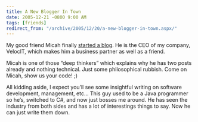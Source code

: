 ```yaml
---
title: A New Blogger In Town
date: 2005-12-21 -0800 9:00 AM
tags: [friends]
redirect_from: "/archive/2005/12/20/a-new-blogger-in-town.aspx/"
---
```


My good friend Micah finally [started a blog](http://micahdylan.com/).
He is the CEO of my company, VelocIT, which
makes him a business partner as well as a friend.

Micah is one of those “deep thinkers” which explains why he has two
posts already and nothing technical. Just some philosophical rubbish.
Come on Micah, show us your code! ;)

All kidding aside, I expect you’ll see some insightful writing on
software development, management, etc... This guy used to be a Java
programmer so he’s, switched to C#, and now just bosses me around. He
has seen the industry from both sides and has a lot of interestings
things to say. Now he can just write them down.

